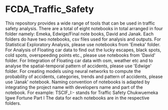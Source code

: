 # FCDA_Traffic_Safety

This repository provides a wide range of tools that can be used in traffic safety analysis. There are a total of eight notebooks in total arranged in four folder namely: Emeka, Edwige/Final note books, David and Janak. Each folders do have two notebooks, csv files used for analysis and outputs. 
For Statistical Exploratory Analysis, please use notebooks from 'Emeka' folder.
For Analysis of Floating car data to find out the lucky escapes, black spots, cold spots, overspeeding points etc., please use notebooks from 'David' folder.
For Integration of Floating car data with osm, weather etc and to analyse the spatial-temporal pattern of accidents, please use 'Edwige' folder.
For creating models using neural networks to compute the probability of accidents, categories, trends and pattern of accidents, please use 'Janak' notebook.
Naming convention of notebooks is adapted by integrating the project name with developers name and part of the notebook. For example:
TSCIF_I:- stands for Traffic Safety Chukwuemeka Igwe Fortune Part I
The data for each notebooks are in the respective folders.
